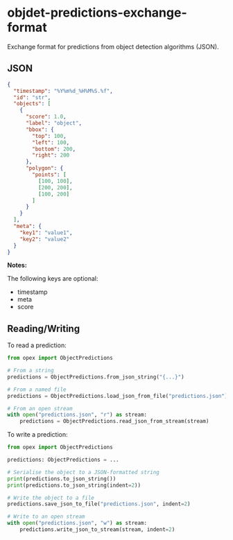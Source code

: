 # objdet-predictions-exchange-format
Exchange format for predictions from object detection algorithms (JSON).

## JSON

```json
{
  "timestamp": "%Y%m%d_%H%M%S.%f",
  "id": "str",
  "objects": [
    {
      "score": 1.0,
      "label": "object",
      "bbox": {
        "top": 100,
        "left": 100,
        "bottom": 200,
        "right": 200
      },
      "polygon": {
        "points": [
          [100, 100],
          [200, 200],
          [100, 200]
        ]
      }
    }
  ],
  "meta": {
    "key1": "value1",
    "key2": "value2"
  }
}
```

**Notes:**

The following keys are optional: 

* timestamp
* meta
* score 


## Reading/Writing

To read a prediction:

```python
from opex import ObjectPredictions

# From a string
predictions = ObjectPredictions.from_json_string("{...}")

# From a named file
predictions = ObjectPredictions.load_json_from_file("predictions.json")

# From an open stream
with open("predictions.json", "r") as stream:
    predictions = ObjectPredictions.read_json_from_stream(stream)
```

To write a prediction:

```python
from opex import ObjectPredictions

predictions: ObjectPredictions = ...

# Serialise the object to a JSON-formatted string
print(predictions.to_json_string())
print(predictions.to_json_string(indent=2))

# Write the object to a file
predictions.save_json_to_file("predictions.json", indent=2)

# Write to an open stream
with open("predictions.json", "w") as stream:
    predictions.write_json_to_stream(stream, indent=2)
```
